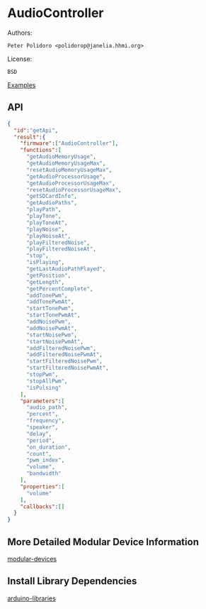 # AudioController

Authors:

    Peter Polidoro <polidorop@janelia.hhmi.org>

License:

    BSD

[Examples](./examples)

## API

```json
{
  "id":"getApi",
  "result":{
    "firmware":["AudioController"],
    "functions":[
      "getAudioMemoryUsage",
      "getAudioMemoryUsageMax",
      "resetAudioMemoryUsageMax",
      "getAudioProcessorUsage",
      "getAudioProcessorUsageMax",
      "resetAudioProcessorUsageMax",
      "getSDCardInfo",
      "getAudioPaths",
      "playPath",
      "playTone",
      "playToneAt",
      "playNoise",
      "playNoiseAt",
      "playFilteredNoise",
      "playFilteredNoiseAt",
      "stop",
      "isPlaying",
      "getLastAudioPathPlayed",
      "getPosition",
      "getLength",
      "getPercentComplete",
      "addTonePwm",
      "addTonePwmAt",
      "startTonePwm",
      "startTonePwmAt",
      "addNoisePwm",
      "addNoisePwmAt",
      "startNoisePwm",
      "startNoisePwmAt",
      "addFilteredNoisePwm",
      "addFilteredNoisePwmAt",
      "startFilteredNoisePwm",
      "startFilteredNoisePwmAt",
      "stopPwm",
      "stopAllPwm",
      "isPulsing"
    ],
    "parameters":[
      "audio_path",
      "percent",
      "frequency",
      "speaker",
      "delay",
      "period",
      "on_duration",
      "count",
      "pwm_index",
      "volume",
      "bandwidth"
    ],
    "properties":[
      "volume"
    ],
    "callbacks":[]
  }
}
```

## More Detailed Modular Device Information

[modular-devices](https://github.com/janelia-modular-devices/modular-devices)

## Install Library Dependencies

[arduino-libraries](https://github.com/janelia-arduino/arduino-libraries)
